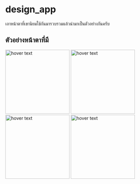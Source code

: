 # design_app

เอาหน้าตาที่เขานิยมใช้กันมารวบรวมแล้วนำมาเป็นตัวอย่างกันครับ

## ตัวอย่างหน้าตาที่มี
<p align="left">
  <img src="https://github.com/witawat2540/desing_app/blob/main/image/Screenshot_1606549523.png" width="200" title="hover text">
  <img src="https://github.com/witawat2540/desing_app/blob/main/image/Screenshot_1606549624.png" width="200" title="hover text">
  <img src="https://github.com/witawat2540/desing_app/blob/main/image/Screenshot_1606549681.png" width="200" title="hover text">
  <img src="https://github.com/witawat2540/desing_app/blob/main/image/Screenshot_1606549705.png" width="200" title="hover text">
</p>
